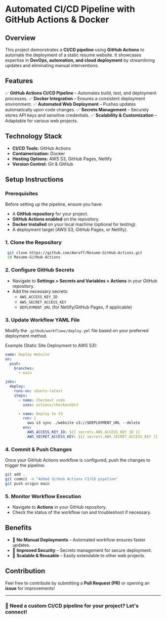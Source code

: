 # Automated CI/CD Pipeline with GitHub Actions & Docker

## Overview
This project demonstrates a **CI/CD pipeline** using **GitHub Actions** to automate the deployment of a static resume website. It showcases expertise in **DevOps, automation, and cloud deployment** by streamlining updates and eliminating manual interventions.

## Features
✅ **GitHub Actions CI/CD Pipeline** – Automates build, test, and deployment processes.
✅ **Docker Integration** – Ensures a consistent deployment environment.
✅ **Automated Web Deployment** – Pushes updates automatically upon code changes.
✅ **Secrets Management** – Securely stores API keys and sensitive credentials.
✅ **Scalability & Customization** – Adaptable for various web projects.

## Technology Stack
- **CI/CD Tools:** GitHub Actions
- **Containerization:** Docker
- **Hosting Options:** AWS S3, GitHub Pages, Netlify
- **Version Control:** Git & GitHub

## Setup Instructions
### **Prerequisites**
Before setting up the pipeline, ensure you have:
- A **GitHub repository** for your project.
- **GitHub Actions enabled** on the repository.
- **Docker installed** on your local machine (optional for testing).
- A deployment target (AWS S3, GitHub Pages, or Netlify).

### **1. Clone the Repository**
```sh
 git clone https://github.com/Amraff/Resume-GitHub-Actions.git
 cd Resume-GitHub-Actions
```

### **2. Configure GitHub Secrets**
- Navigate to **Settings > Secrets and Variables > Actions** in your GitHub repository.
- Add the necessary secrets:
  - `AWS_ACCESS_KEY_ID`
  - `AWS_SECRET_ACCESS_KEY`
  - `DEPLOYMENT_URL` (for Netlify/GitHub Pages, if applicable)

### **3. Update Workflow YAML File**
Modify the `.github/workflows/deploy.yml` file based on your preferred deployment method.

Example (Static Site Deployment to AWS S3):
```yaml
name: Deploy Website
on:
  push:
    branches:
      - main

jobs:
  deploy:
    runs-on: ubuntu-latest
    steps:
      - name: Checkout code
        uses: actions/checkout@v3

      - name: Deploy to S3
        run: |
          aws s3 sync ./website s3://$DEPLOYMENT_URL --delete
        env:
          AWS_ACCESS_KEY_ID: ${{ secrets.AWS_ACCESS_KEY_ID }}
          AWS_SECRET_ACCESS_KEY: ${{ secrets.AWS_SECRET_ACCESS_KEY }}
```

### **4. Commit & Push Changes**
Once your GitHub Actions workflow is configured, push the changes to trigger the pipeline:
```sh
git add .
git commit -m "Added GitHub Actions CI/CD pipeline"
git push origin main
```

### **5. Monitor Workflow Execution**
- Navigate to **Actions** in your GitHub repository.
- Check the status of the workflow run and troubleshoot if necessary.

## Benefits
- 🔹 **No Manual Deployments** – Automated workflow ensures faster updates.
- 🔹 **Improved Security** – Secrets management for secure deployment.
- 🔹 **Scalable & Reusable** – Easily extendable to other web projects.

## Contribution
Feel free to contribute by submitting a **Pull Request (PR)** or opening an **issue** for improvements!

---
### 🚀 **Need a custom CI/CD pipeline for your project? Let's connect!**
